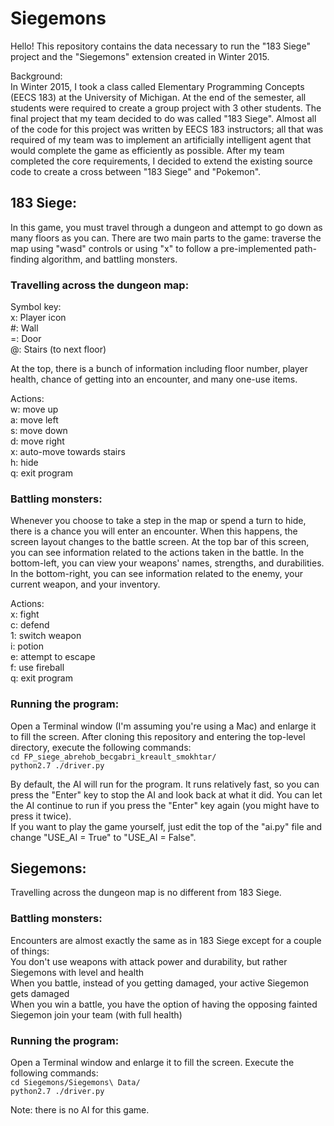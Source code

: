# Siegemons

Hello! This repository contains the data necessary to run the "183 Siege" project and the "Siegemons" extension created in Winter 2015.

Background:  
In Winter 2015, I took a class called Elementary Programming Concepts (EECS 183) at the University of Michigan. At the end of the semester, all students were required to create a group project with 3 other students. The final project that my team decided to do was called "183 Siege". Almost all of the code for this project was written by EECS 183 instructors; all that was required of my team was to implement an artificially intelligent agent that would complete the game as efficiently as possible. After my team completed the core requirements, I decided to extend the existing source code to create a cross between "183 Siege" and "Pokemon".

## 183 Siege:

In this game, you must travel through a dungeon and attempt to go down as many floors as you can. There are two main parts to the game: traverse the map using "wasd" controls or using "x" to follow a pre-implemented path-finding algorithm, and battling monsters.

### Travelling across the dungeon map:

Symbol key:  
x: Player icon  
\#: Wall  
=: Door  
@: Stairs (to next floor)  

At the top, there is a bunch of information including floor number, player health, chance of getting into an encounter, and many one-use items.

Actions:  
w: move up  
a: move left  
s: move down  
d: move right  
x: auto-move towards stairs  
h: hide  
q: exit program  

### Battling monsters:

Whenever you choose to take a step in the map or spend a turn to hide, there is a chance you will enter an encounter. When this happens, the screen layout changes to the battle screen. At the top bar of this screen, you can see information related to the actions taken in the battle. In the bottom-left, you can view your weapons' names, strengths, and durabilities. In the bottom-right, you can see information related to the enemy, your current weapon, and your inventory.

Actions:  
x: fight  
c: defend  
1: switch weapon  
i: potion  
e: attempt to escape  
f: use fireball  
q: exit program

### Running the program:

Open a Terminal window (I'm assuming you're using a Mac) and enlarge it to fill the screen. After cloning this repository and entering the top-level directory, execute the following commands:  
`cd FP_siege_abrehob_becgabri_kreault_smokhtar/`  
`python2.7 ./driver.py`

By default, the AI will run for the program. It runs relatively fast, so you can press the "Enter" key to stop the AI and look back at what it did. You can let the AI continue to run if you press the "Enter" key again (you might have to press it twice).  
If you want to play the game yourself, just edit the top of the "ai.py" file and change "USE_AI = True" to "USE_AI = False".

## Siegemons:

Travelling across the dungeon map is no different from 183 Siege.

### Battling monsters:

Encounters are almost exactly the same as in 183 Siege except for a couple of things:  
You don't use weapons with attack power and durability, but rather Siegemons with level and health  
When you battle, instead of you getting damaged, your active Siegemon gets damaged  
When you win a battle, you have the option of having the opposing fainted Siegemon join your team (with full health)

### Running the program:

Open a Terminal window and enlarge it to fill the screen. Execute the following commands:  
`cd Siegemons/Siegemons\ Data/`  
`python2.7 ./driver.py`

Note: there is no AI for this game.
